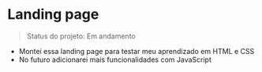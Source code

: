 <h1>Landing page</h1>

> Status do projeto: Em andamento

- Montei essa landing page para testar meu aprendizado em HTML e CSS
- No futuro adicionarei mais funcionalidades com JavaScript
